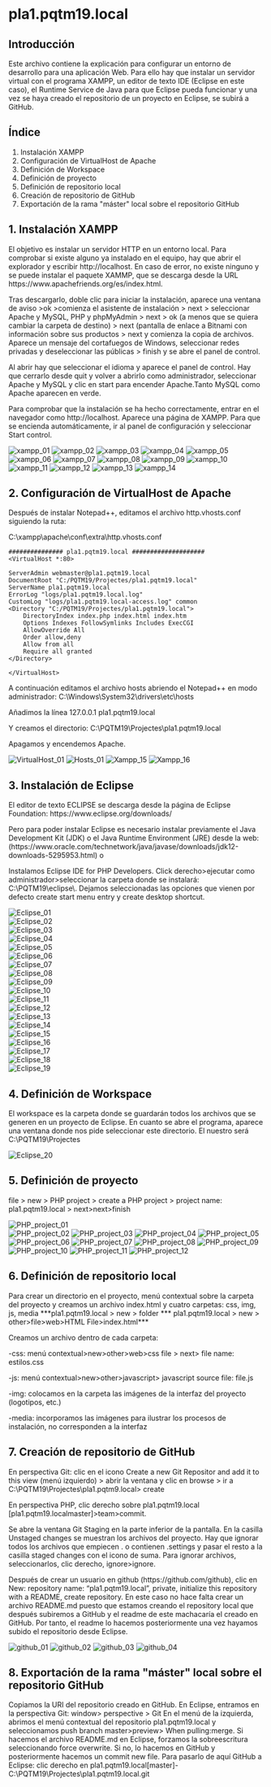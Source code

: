 # pla1.pqtm19.local
## Introducción
Este archivo contiene la explicación para configurar un entorno de desarrollo para una aplicación Web. Para ello hay que instalar un servidor virtual con el programa XAMPP, un editor de texto IDE (Eclipse en este caso), el Runtime Service de Java para que Eclipse pueda funcionar y una vez se haya creado el repositorio de un proyecto en Eclipse, se subirá a GitHub.

## Índice
1. Instalación XAMPP
2. Configuración de VirtualHost de Apache
3. Definición de Workspace
4. Definición de proyecto
5. Definición de repositorio local
6. Creación de repositorio de GitHub
7. Exportación de la rama "máster" local sobre el repositorio GitHub
## 1. Instalación XAMPP
<p>El objetivo es instalar un servidor HTTP en un entorno local. Para comprobar si existe alguno ya instalado en el equipo, hay que abrir el explorador y escribir http://localhost. En caso de error, no existe ninguno y se puede instalar el paquete XAMMP, que se descarga desde la URL https://www.apachefriends.org/es/index.html. 
<p>Tras descargarlo, doble clic para iniciar la instalación, aparece una ventana de aviso >ok >comienza el asistente de instalación > next > seleccionar Apache y MySQL, PHP y phpMyAdmin > next > ok (a menos que se quiera cambiar la carpeta de destino) > next (pantalla de enlace a Bitnami con información sobre sus productos > next y comienza la copia de archivos. Aparece un mensaje del cortafuegos de Windows, seleccionar redes privadas y deseleccionar las públicas > finish y se abre el panel de control. 
<p> Al abrir hay que seleccionar el idioma y aparece el panel de control. Hay que cerrarlo desde quit y volver a abrirlo como administrador, seleccionar Apache y MySQL y clic en start para encender Apache.Tanto MySQL como Apache aparecen en verde.  
<p> Para comprobar que la instalación se ha hecho correctamente, entrar en el navegador como http://localhost. Aparece una página de XAMPP. Para que se encienda automáticamente, ir al panel de configuración y seleccionar Start control.  
	
	

![xampp_01](media/Install_Xampp/1_Install_Xampp.PNG)
![xampp_02](media/Install_Xampp/2_Install_Xampp.PNG)
![xampp_03](media/Install_Xampp/3_Install_Xampp.PNG)
![xampp_04](media/Install_Xampp/4_Install_Xampp.PNG)
![xampp_05](media/Install_Xampp/5_Install_Xampp.PNG)
![xampp_06](media/Install_Xampp/6_Install_Xampp.PNG)
![xampp_07](media/Install_Xampp/7_Install_Xampp.PNG)
![xampp_08](media/Install_Xampp/8_Install_Xampp.PNG)
![xampp_09](media/Install_Xampp/9_Install_Xampp.PNG)
![xampp_10](media/Install_Xampp/10_Install_Xampp.PNG)
![xampp_11](media/Install_Xampp/11_Install_Xampp.PNG)
![xampp_12](media/Install_Xampp/12_Install_Xampp.PNG)
![xampp_13](media/Install_Xampp/13_Install_Xampp.PNG)
![xampp_14](media/Install_Xampp/14_Install_Xampp.PNG)


## 2. Configuración de VirtualHost de Apache
 <p> Después de instalar Notepad++, editamos el archivo  http.vhosts.conf siguiendo la ruta:

<p> C:\xampp\apache\conf\extra\http.vhosts.conf

~~~
############### pla1.pqtm19.local ####################
<VirtualHost *:80>

ServerAdmin webmaster@pla1.pqtm19.local
DocumentRoot "C:/PQTM19/Projectes/pla1.pqtm19.local"
ServerName pla1.pqtm19.local
ErrorLog "logs/pla1.pqtm19.local.log"
CustomLog "logs/pla1.pqtm19.local-access.log" common
<Directory "C:/PQTM19/Projectes/pla1.pqtm19.local">
	DirectoryIndex index.php index.html index.htm
	Options Indexes FollowSymlinks Includes ExecCGI
	AllowOverride All
	Order allow,deny
	Allow from all
	Require all granted
</Directory>
	
</VirtualHost>
~~~
A continuación editamos el archivo hosts abriendo el Notepad++ en modo administrador:
C:\Windows\System32\drivers\etc\hosts

Añadimos la línea 127.0.0.1 pla1.pqtm19.local

Y creamos el directorio: C:\PQTM19\Projectes\pla1.pqtm19.local

Apagamos y encendemos Apache.

![VirtualHost_01](media/imagenes/01.PNG)
![Hosts_01](media/imagenes/02.PNG)
![Xampp_15](media/imagenes/15.PNG)
![Xampp_16](media/imagenes/16.PNG)

## 3. Instalación de Eclipse
<p>El editor de texto ECLIPSE se descarga desde la página de Eclipse Foundation: https://www.eclipse.org/downloads/
<p>Pero para poder instalar Eclipse es necesario instalar previamente el  Java Development Kit (JDK) o el Java Runtime Environment (JRE) desde la web: (https://www.oracle.com/technetwork/java/javase/downloads/jdk12-downloads-5295953.html) o 
<p>Instalamos Eclipse IDE for PHP Developers.  Click derecho>ejecutar como administrador>seleccionar la carpeta donde se instalará: C:\PQTM19\eclipse\. Dejamos seleccionadas las opciones que vienen por defecto create start menu entry y create desktop shortcut. 
  
  
![Eclipse_01](media/Install_Eclipse/1_Install_Eclipse.PNG)  
![Eclipse_02](media/Install_Eclipse/2_Install_Eclipse.PNG)  
![Eclipse_03](media/Install_Eclipse/3_Install_Eclipse.PNG)  
![Eclipse_04](media/Install_Eclipse/4_Install_Eclipse.PNG)  
![Eclipse_05](media/Install_Eclipse/5_Install_Eclipse.PNG)  
![Eclipse_06](media/Install_Eclipse/6_Install_Eclipse.PNG)  
![Eclipse_07](media/Install_Eclipse/7_Install_Eclipse.PNG)  
![Eclipse_08](media/Install_Eclipse/8_Install_Eclipse.PNG)  
![Eclipse_09](media/Install_Eclipse/9_Install_Eclipse.PNG)  
![Eclipse_10](media/Install_Eclipse/10_Install_Eclipse.PNG)  
![Eclipse_11](media/Install_Eclipse/11_Install_Eclipse.PNG)  
![Eclipse_12](media/Install_Eclipse/12_Install_Eclipse.PNG)  
![Eclipse_13](media/Install_Eclipse/13_Install_Eclipse.PNG)  
![Eclipse_14](media/Install_Eclipse/14_Install_Eclipse.PNG)  
![Eclipse_15](media/Install_Eclipse/15_Install_Eclipse.PNG)  
![Eclipse_16](media/Install_Eclipse/16_Install_Eclipse.PNG)  
![Eclipse_17](media/Install_Eclipse/17_Install_Eclipse.PNG)  
![Eclipse_18](media/Install_Eclipse/18_Install_Eclipse.PNG)  
![Eclipse_19](media/Install_Eclipse/19_Install_Eclipse.PNG)  
 


 
  
## 4. Definición de Workspace
El workspace es la carpeta donde se guardarán todos los archivos que se generen en un proyecto de Eclipse. En cuanto se abre el programa, aparece una ventana donde nos pide seleccionar este directorio. El nuestro será C:\PQTM19\Projectes 

![Eclipse_20](media/Install_Eclipse/20_Install_Eclipse.PNG) 

## 5. Definición de proyecto
<p>file > new > PHP project > create a PHP project > project name: pla1.pqtm19.local > next>next>finish
  
  
![PHP_project_01](media/imagenes/03.PNG)  
![PHP_project_02](media/imagenes/04.PNG) 
![PHP_project_03](media/imagenes/05.PNG) 
![PHP_project_04](media/imagenes/06.PNG) 
![PHP_project_05](media/imagenes/07.PNG) 
![PHP_project_06](media/imagenes/08.PNG) 
![PHP_project_07](media/imagenes/09.PNG) 
![PHP_project_08](media/imagenes/10.PNG) 
![PHP_project_09](media/imagenes/11.PNG) 
![PHP_project_10](media/imagenes/12.PNG) 
![PHP_project_11](media/imagenes/13.PNG) 
![PHP_project_12](media/imagenes/14.PNG) 

  
  
## 6. Definición de repositorio local
<p>  Para crear un directorio en el proyecto, menú contextual sobre la carpeta del proyecto y creamos un archivo index.html y cuatro carpetas: css, img, js, media
***pla1.pqtm19.local > new > folder
*** pla1.pqtm19.local > new > other>file>web>HTML File>index.html***
<p> Creamos un archivo dentro de cada carpeta:
  
-css: menú contextual>new>other>web>css file > next> file name: estilos.css

-js: menú contextual>new>other>javascript> javascript source file: file.js

-img: colocamos en la carpeta las imágenes de la interfaz del proyecto (logotipos, etc.)

-media: incorporamos las imágenes para ilustrar los procesos de instalación, no corresponden a la interfaz

## 7. Creación de repositorio de GitHub
<p>En perspectiva Git: clic en el icono Create a new Git Repositor and add it to this view (menú izquierdo) > abrir la ventana y clic en browse > ir a C:\PQTM19\Projectes\pla1.pqtm9.local> create
<p> En perspectiva PHP, clic derecho sobre pla1.pqtm19.local [pla1.pqtm19.localmaster]>team>commit.
<p> Se abre la ventana Git Staging en la parte inferior de la pantalla. En la casilla Unstaged changes se muestran los archivos del proyecto. Hay que ignorar todos los archivos que empiecen . o contienen .settings y pasar el resto a la casilla staged changes con el icono de suma. Para ignorar archivos, seleccionarlos, clic derecho, ignore>ignore.

<p>Después de crear un usuario en github (https://github.com/github), clic en New: repository name: “pla1.pqtm19.local”, private, initialize this repository with a README, create repository. En este caso no hace falta crear un archivo README.md puesto que estamos creando el repository local que después subiremos a GitHub y el readme de este machacaría el creado en GitHub. Por tanto, el readme lo hacemos posteriormente una vez hayamos subido el repositorio desde Eclipse. 

![github_01](media/imagenes/17.PNG)
![github_02](media/imagenes/18.PNG)
![github_03](media/imagenes/19.PNG)
![github_04](media/imagenes/20.PNG)









## 8. Exportación de la rama "máster" local sobre el repositorio GitHub
Copiamos la URI del repositorio creado en GitHub. En Eclipse, entramos en la perspectiva Git: window> perspective > Git
En el menú de la izquierda, abrimos el menú contextual del repositorio pla1.pqtm19.local y seleccionamos push branch master>preview>
When pulling:merge. Si hacemos el archivo README.md en Eclipse, forzamos la sobreescritura seleccionando force overwrite. Si no, lo hacemos en GitHub y posteriormente hacemos un commit new file. Para pasarlo de aquí GitHub a Eclipse: clic derecho en pla1.pqtm19.local[master]-C:\PQTM19\Projectes\pla1.pqtm19.local\.git
